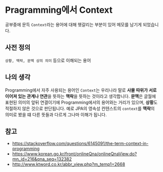# Pragramming에서 Context

공부중에 문득 `Context`라는 용어에 대해 헷갈리는 부분이 있어 메모를 남기게 되었습니다.

## 사전 정의
`상황, 맥락, 문맥 상의 의미` 등으로 이해되는 용어

## 나의 생각
Programming에서 자주 사용되는 용어인 `Context`는 우리나라 말로 **사물 따위가 서로 이어져 있는 관계나 연관**을 뜻하는 **맥락**을 뜻하는 것이라고 생각합니다.
**문맥**은 글월에 표현된 의미의 앞뒤 연결이기에 Programming에서의 용어와는 거리가 있으며, **상황**도 적절하지 않은 것으로 판단됩니다.
예로 JPA의 영속성 컨텐스트의 `context`를 **맥락**의 의미로 봤을 떄 다른 뜻들과 다르게 그나마 이해가 됩니다.


## 참고 
- https://stackoverflow.com/questions/6145091/the-term-context-in-programming
- https://www.korean.go.kr/front/onlineQna/onlineQnaView.do?mn_id=216&qna_seq=132382
- http://www.ktword.co.kr/abbr_view.php?m_temp1=2668
